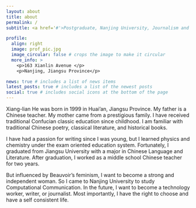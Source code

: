```yaml
---
layout: about
title: about
permalink: /
subtitle: <a href='#'>Postgraduate, Nanjing University, Journalism and Communication, Computational Communication.</a>.

profile:
  align: right
  image: prof_pic.jpg
  image_circular: false # crops the image to make it circular
  more_info: >
    <p>163 Xianlin Avenue </p>
    <p>Nanjing, Jiangsu Province</p>

news: true # includes a list of news items
latest_posts: true # includes a list of the newest posts
social: true # includes social icons at the bottom of the page
---
```


Xiang-lian He was born in 1999 in Huai’an, Jiangsu Province. My father is a Chinese teacher. My mother came from a prestigious family. I have received traditional Confucian classic education since childhood. I am familiar with traditional Chinese poetry, classical literature, and historical books.

I have had a passion for writing since I was young, but I learned physics and chemistry under the exam oriented education system. Fortunately, I graduated from Jiangsu University with a major in Chinese Language and Literature. After graduation, I worked as a middle school Chinese teacher for two years.

But influenced by Beauvoir’s feminism, I want to become a strong and independent woman. So I came to Nanjing University to study Computational Communication. In the future, I want to become a technology worker, writer, or journalist. Most importantly, I have the right to choose and have a self consistent life.
